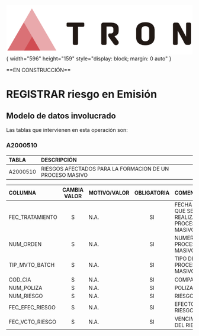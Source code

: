 ![Imagen LOGO](./00-Imagen/logo-TRON.png){ width="596" height="159" style="display: block; margin: 0 auto" }

==EN CONSTRUCCIÓN==

# REGISTRAR riesgo en Emisión

## **Modelo de datos involucrado**
Las tablas que intervienen en esta operación son:

### A2000510

| TABLA | DESCRIPCIÓN |
|:--- |:--- |
| A2000510                       | RIESGOS AFECTADOS PARA LA FORMACION DE UN PROCESO MASIVO                                            |

| COLUMNA | CAMBIA VALOR | MOTIVO/VALOR | OBLIGATORIA | COMENTARIO |
|:--- |:---: |:--- |:---: |:--- |
| FEC_TRATAMIENTO | S | N.A. | SI | FECHA EN LA QUE SE REALIZA EL PROCESO MASIVO | 
| NUM_ORDEN | S | N.A. | SI | NUMERO DEL PROCESO MASIVO | 
| TIP_MVTO_BATCH | S | N.A. | SI | TIPO DEL PROCESO MASIVO | 
| COD_CIA | S | N.A. | SI | COMPANIA | 
| NUM_POLIZA | S | N.A. | SI | POLIZA | 
| NUM_RIESGO | S | N.A. | SI | RIESGO | 
| FEC_EFEC_RIESGO | S | N.A. | SI | EFECTO DEL RIESGO | 
| FEC_VCTO_RIESGO | S | N.A. | SI | VENCIMIENTO DEL RIESGO | 
